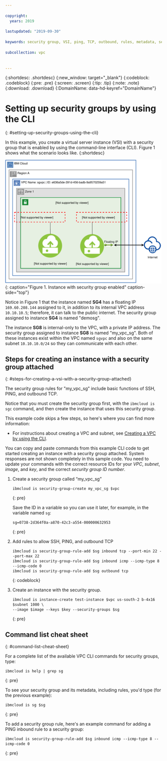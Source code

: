 ```yaml
---

copyright:
  years: 2019

lastupdated: "2019-09-30"

keywords: security group, VSI, ping, TCP, outbound, rules, metadata, setting up, vpc, vpc network

subcollection: vpc


---
```


{:shortdesc: .shortdesc}
{:new_window: target="_blank"}
{:codeblock: .codeblock}
{:pre: .pre}
{:screen: .screen}
{:tip: .tip}
{:note: .note}
{:download: .download}
{:DomainName: data-hd-keyref="DomainName"}

# Setting up security groups by using the CLI
{: #setting-up-security-groups-using-the-cli}

In this example, you create a virtual server instance (VSI) with a security group that is enabled by using the command-line interface (CLI). Figure 1 shows what the scenario looks like.
{:shortdesc}

![Figure showing a virtual server instance with a security group enabled](/images/security-groups-schematic.svg "Figure showing a virtual server instance with a security group enabled"){: caption="Figure 1. Instance with security group enabled" caption-side="top"}

Notice in Figure 1 that the instance named **SG4** has a floating IP `169.60.208.144` assigned to it, in addition to its internal VPC address `10.10.10.5`; therefore, it can talk to the public internet. The security group assigned to instance **SG4** is named "demosg".

The instance **SG8** is internal-only to the VPC, with a private IP address. The security group assigned to instance **SG8** is named "my_vpc_sg". Both of these instances exist within the VPC named `sgvpc` and also on the same subnet `10.10.10.0/24` so they can communicate with each other.

## Steps for creating an instance with a security group attached
{: #steps-for-creating-a-vsi-with-a-security-group-attached}

The security group rules for "my_vpc_sg" include basic functions of SSH, PING, and outbound TCP.

Notice that you must create the security group first, with the `ibmcloud is sgc` command, and then create the instance that uses this security group.

This example code skips a few steps, so here's where you can find more information:

 * For instructions about creating a VPC and subnet, see [Creating a VPC by using the CLI](/docs/vpc?topic=vpc-creating-a-vpc-using-cli).

You can copy and paste commands from this example CLI code to get started creating an instance with a security group attached. System responses are not shown completely in this sample code. You need to update your commands with the correct resource IDs for your _VPC_, _subnet_, _image_, and _key_, and the correct _security group ID number_.

1. Create a security group called “my_vpc_sg”

   ```
   ibmcloud is security-group-create my_vpc_sg $vpc
   ```
   {: pre}

   Save the ID in a variable so you can use it later, for example, in the variable named `sg`:

   ```
   sg=0738-2d364f0a-a870-42c3-a554-000000632953
   ```
   {: pre}

2. Add rules to allow SSH, PING, and outbound TCP

   ```
   ibmcloud is security-group-rule-add $sg inbound tcp --port-min 22 --port-max 22
   ibmcloud is security-group-rule-add $sg inbound icmp --icmp-type 8 --icmp-code 0
   ibmcloud is security-group-rule-add $sg outbound tcp
   ```
   {: codeblock}

3. Create an instance with the security group.

   ```
   ibmcloud is instance-create test-instance $vpc us-south-2 b-4x16 $subnet 1000 \ 
   --image $image --keys $key --security-groups $sg
   ```
   {: pre}

## Command list cheat sheet
{: #command-list-cheat-sheet}

For a complete list of the available VPC CLI commands for security groups, type:

```
ibmcloud is help | grep sg
```
{: pre}

To see your security group and its metadata, including rules, you'd type (for the previous example):

```
ibmcloud is sg $sg
```
{: pre}

To add a security group rule, here's an example command for adding a PING inbound rule to a security group:

```
ibmcloud is security-group-rule-add $sg inbound icmp --icmp-type 8 --icmp-code 0

```
{: pre}
